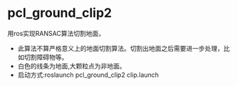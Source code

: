 # pcl_ground_clip2
用ros实现RANSAC算法切割地面，
- 此算法不算严格意义上的地面切割算法。切割出地面之后需要进一步处理，比如切割障碍物等。
- 白色的线条为地面,大颗粒点为非地面。
- 启动方式:roslaunch pcl_ground_clip2 clip.launch 




